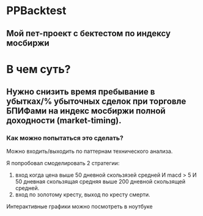 # PPBacktest
## Мой пет-проект с бектестом по индексу мосбиржи


# В чем суть?
## Нужно снизить время пребывание в убытках/% убыточных сделок при торговле БПИФами на индекс мосбиржи полной доходности (market-timing).
### Как можно попытаться это сделать?

Можно входить/выходить по паттернам технического анализа.

Я попробовал смоделировать 2 стратегии:



1) вход когда цена выше 50 дневной скользязей средней И macd > 5 И 50 дневная скользящая средняя выше 200 дневной скользящей средней.
2) вход по золотому кресту, выход по кресту смерти.

Интерактивные графики можно посмотреть в ноутбуке
